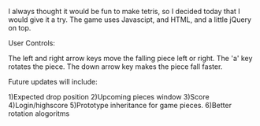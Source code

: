 I always thought it would be fun to make tetris, so I decided today that I would give it a try.
The game uses Javascipt, and HTML, and a little jQuery on top.


User Controls:

  The left and right arrow keys move the falling piece left or right.
  The 'a' key rotates the piece.
  The down arrow key makes the piece fall faster.
  
Future updates will include:

  1)Expected drop position
  2)Upcoming pieces window
  3)Score
  4)Login/highscore
  5)Prototype inheritance for game pieces.
  6)Better rotation alogoritms
  
  


